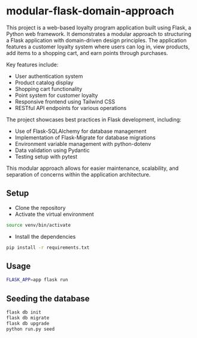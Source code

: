 # modular-flask-domain-approach

This project is a web-based loyalty program application built using Flask, a Python web framework. It demonstrates a modular approach to structuring a Flask application with domain-driven design principles. The application features a customer loyalty system where users can log in, view products, add items to a shopping cart, and earn points through purchases.

Key features include:

- User authentication system
- Product catalog display
- Shopping cart functionality
- Point system for customer loyalty
- Responsive frontend using Tailwind CSS
- RESTful API endpoints for various operations

The project showcases best practices in Flask development, including:

- Use of Flask-SQLAlchemy for database management
- Implementation of Flask-Migrate for database migrations
- Environment variable management with python-dotenv
- Data validation using Pydantic
- Testing setup with pytest

This modular approach allows for easier maintenance, scalability, and separation of concerns within the application architecture.

## Setup

- Clone the repository
- Activate the virtual environment

```bash
source venv/bin/activate
```

- Install the dependencies

```bash
pip install -r requirements.txt
```

## Usage

```bash
FLASK_APP=app flask run
```

## Seeding the database

```bash
flask db init
flask db migrate
flask db upgrade
python run.py seed
```
